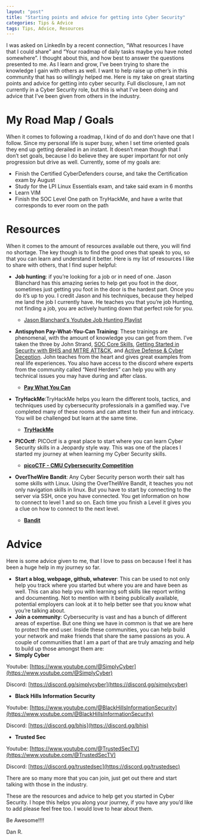 ```yaml
---
layout: "post"
title: "Starting points and advice for getting into Cyber Security"
categories: Tips & Advice
tags: Tips, Advice, Resources
---
```


I was asked on LinkedIn by a recent connection, “What resources I have that I could share” and “Your roadmap of daily tasks maybe you have noted somewhere”. I thought about this, and how best to answer the questions presented to me. As I learn and grow, I’ve been trying to share the knowledge I gain with others as well. I want to help raise up other’s in this community that has so willingly helped me. Here is my take on great starting points and advice for getting into cyber security. Full disclosure, I am not currently in a Cyber Security role, but this is what I’ve been doing and advice that I’ve been given from others in the industry.

# My Road Map / Goals

When it comes to following a roadmap, I kind of do and don’t have one that I follow. Since my personal life is super busy, when I set time oriented goals they end up getting derailed in an instant. It doesn’t mean though that I don’t set goals, because I do believe they are super important for not only progression but drive as well. Currently, some of my goals are:

-   Finish the Certified CyberDefenders course, and take the Certification exam by August
-   Study for the LPI Linux Essentials exam, and take said exam in 6 months
-   Learn VIM
-   Finish the SOC Level One path on TryHackMe, and have a write that corresponds to ever room on the path

# Resources

When it comes to the amount of resources available out there, you will find no shortage. The key though is to find the good ones that speak to you, so that you can learn and understand it better. Here is my list of resources I like to share with others, that I find super helpful:

-   **Job hunting**: if you’re looking for a job or in need of one. Jason Blanchard has this amazing series to help get you foot in the door, sometimes just getting you foot in the door is the hardest part. Once you do it’s up to you.  I credit Jason and his techniques, because they helped me land the job I currently have. He teaches you that you’re job Hunting, not finding a job, you are actively hunting down that perfect role for you.
    - [Jason Blanchard's Youtube Job Hunting Playlist](https://youtube.com/playlist?list=PLqz80p7f6dFumNG0wU4Ql41PvhzamHO3_)

-   **Antispyhon Pay-What-You-Can Training**: These trainings are phenomenal, with the amount of knowledge you can get from them. I’ve taken the three by John Strand, [SOC Core Skills](https://www.antisyphontraining.com/soc-core-skills-w-john-strand/), [Getting Started in Security with BHIS and MITRE ATT&CK](https://www.antisyphontraining.com/getting-started-in-security-with-bhis-and-mitre-attck-w-john-strand/), and [Active Defense & Cyber Deception](https://www.antisyphontraining.com/active-defense-cyber-deception-w-john-strand/). John teaches from the heart and gives great examples from real life experiences. You also have access to the discord where experts from the community called “Nerd Herders” can help you with any technical issues you may have during and after class.
    - [**Pay What You Can**](https://www.antisyphontraining.com/pay-what-you-can/)

-   **TryHackMe**:TryHackMe helps you learn the different tools, tactics, and techniques used by cybersecurity professionals in a gamified way. I’ve completed many of these rooms and can attest to their fun and intricacy. You will be challenged but learn at the same time.

    - [**TryHackMe**](https://tryhackme.com/)
-   **PICOctf**: PICOctf is a great place to start where you can learn Cyber Security skills in a Jeopardy style way. This was one of the places I started my journey at when learning my Cyber Security skills.
    - [**picoCTF - CMU Cybersecurity Competition**](https://picoctf.org)

-   **OverTheWire Bandit**: Any Cyber Security person worth their salt has some skills with Linux. Using the OverTheWire Bandit, it teaches you not only navigation skills in linux. But you have to start by connecting to the server via SSH, once you have connected. You get information on how to connect to level 1 and so on. Each time you finish a Level it gives you a clue on how to connect to the next level.
    - [**Bandit**](https://overthewire.org/wargames/bandit/)

# Advice

Here is some advice given to me, that I love to pass on because I feel it has been a huge help in my journey so far.

-   **Start a blog, webpage, github, whatever**: This can be used to not only help you track where you started but where you are and have been as well. This can also help you with learning soft skills like report writing and documenting. Not to mention with it being publically available, potential employers can look at it to help better see that you know what you’re talking about.
-   **Join a community**: Cybersecurity is vast and has a bunch of different areas of expertise. But one thing we have in common is that we are here to protect the end user. Inside these communities, you can help build your network and make friends that share the same passions as you. A couple of communities that I am a part of that are truly amazing and help to build up those amongst them are:
-   **Simply Cyber**

Youtube: [https://www.youtube.com/@SimplyCyber](https://www.youtube.com/@SimplyCyber)

Discord: [https://discord.gg/simplycyber](https://discord.gg/simplycyber)

-   **Black Hills Information Security**

Youtube: [https://www.youtube.com/@BlackHillsInformationSecurity](https://www.youtube.com/@BlackHillsInformationSecurity)

Discord: [https://discord.gg/bhis](https://discord.gg/bhis)

-   **Trusted Sec**

Youtube: [https://www.youtube.com/@TrustedSecTV](https://www.youtube.com/@TrustedSecTV)

Discord: [https://discord.gg/trustedsec](https://discord.gg/trustedsec)

There are so many more that you can join, just get out there and start talking with those in the industry.

These are the resources and advice to help get you started in Cyber Security. I hope this helps you along your journey, if you have any you’d like to add please feel free too. I would love to hear about them.

Be Awesome!!!!

Dan R.